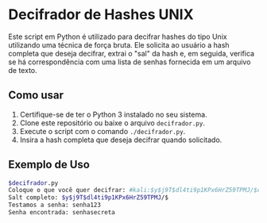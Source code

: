 # Decifrador de Hashes UNIX

Este script em Python é utilizado para decifrar hashes do tipo Unix utilizando uma técnica de força bruta. Ele solicita ao usuário a hash completa que deseja decifrar, extrai o "sal" da hash e, em seguida, verifica se há correspondência com uma lista de senhas fornecida em um arquivo de texto.

## Como usar

1. Certifique-se de ter o Python 3 instalado no seu sistema.
2. Clone este repositório ou baixe o arquivo `decifrador.py`.
3. Execute o script com o comando `./decifrador.py`.
4. Insira a hash completa que deseja decifrar quando solicitado.

## Exemplo de Uso

```bash
$decifrador.py
Coloque o que você quer decifrar: #kali:$y$j9T$dl4ti9p1KPx6HrZ59TPMJ/$drMOLlRW8BZmsDQ0riDlPnUDsfyIvRL4qfgODnuZVz4:19500:0:99999:>
Salt completo: $y$j9T$dl4ti9p1KPx6HrZ59TPMJ/$
Testamos a senha: senha123
Senha encontrada: senhasecreta

